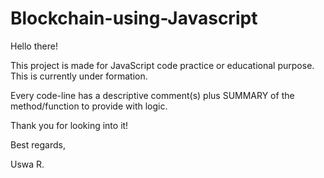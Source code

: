 # Blockchain-using-Javascript

Hello there!

This project is made for JavaScript code practice or educational purpose. This is currently under formation. 

Every code-line has a descriptive comment(s) plus SUMMARY of the method/function to provide with logic. 

Thank you for looking into it! 

Best regards,


Uswa R.
